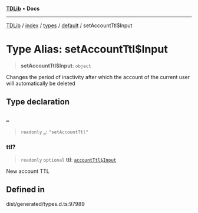 [**TDLib**](../../../../../../README.md) • **Docs**

***

[TDLib](../../../../../../modules.md) / [index](../../../../../README.md) / [types](../../../README.md) / [default](../README.md) / setAccountTtl$Input

# Type Alias: setAccountTtl$Input

> **setAccountTtl$Input**: `object`

Changes the period of inactivity after which the account of the current user will automatically be deleted

## Type declaration

### \_

> `readonly` **\_**: `"setAccountTtl"`

### ttl?

> `readonly` `optional` **ttl**: [`accountTtl$Input`](accountTtl$Input-1.md)

New account TTL

## Defined in

dist/generated/types.d.ts:97989
